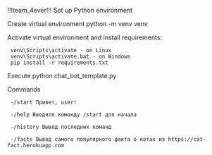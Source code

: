 !!!team_4ever!!!
Set up Python environment

Create virtual environment python -m venv venv

Activate virtual environment and install requirements:

     venv\Scripts\activate - on Linux
     venv\Scripts\activate.bat - on Windows
     pip install -r requirements.txt

Execute python chat_bot_template.py

Commands

     -/start Привет, user!

     -/help Введите команду /start для начала

     -/history Вывод последних команд

     -/facts Вывод самого популярного факта о котах из https://cat-fact.herokuapp.com

